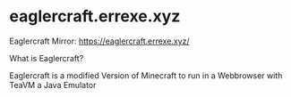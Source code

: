 # eaglercraft.errexe.xyz
Eaglercraft Mirror: https://eaglercraft.errexe.xyz/


What is Eaglercraft?

Eaglercraft is a modified Version of Minecraft to run in a Webbrowser with TeaVM a Java Emulator

